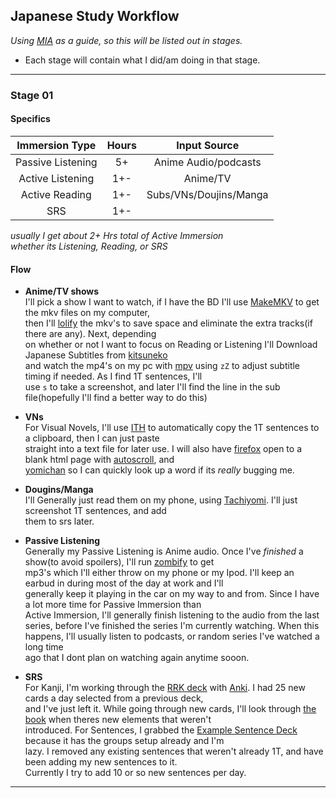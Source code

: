 ## Japanese Study Workflow

_Using [MIA](https://massimmersionapproach.com/) as a guide, so this will be listed out in stages._
 * Each stage will contain what I did/am doing in that stage.

<hr>

### Stage 01

#### Specifics

| Immersion Type    | Hours | Input Source           |
|:-----------------:|:-----:|:----------------------:|
| Passive Listening | 5+    | Anime Audio/podcasts   |
| Active Listening  | 1+-   | Anime/TV               |
| Active Reading    | 1+-   | Subs/VNs/Doujins/Manga |
| SRS               | 1+-   |                        |

_usually I get about 2+ Hrs total of Active Immersion  
whether its Listening, Reading, or SRS_

#### Flow

* **Anime/TV shows**  
  I'll pick a show I want to watch, if I have the BD I'll use [MakeMKV](https://www.makemkv.com/) to get the mkv files on my computer,  
  then I'll [lolify](https://github.com/Colseph/scripts/blob/master/japanese/lolify) the mkv's to save space and eliminate the extra tracks(if there are any). Next, depending  
  on whether or not I want to focus on Reading or Listening I'll Download Japanese Subtitles from [kitsuneko](https://kitsunekko.net/)  
  and watch the mp4's on my pc with [mpv](https://mpv.io/) using `zZ` to adjust subtitle timing if needed.  As I find 1T sentences, I'll  
  use `s` to take a screenshot, and later I'll find the line in the sub file(hopefully I'll find a better way to do this)
  
* **VNs**  
  For Visual Novels, I'll use [ITH](https://code.google.com/archive/p/interactive-text-hooker/) to automatically copy the 1T sentences to a clipboard, then I can just paste  
  straight into a text file for later use. I will also have [firefox](https://www.mozilla.org/en-US/firefox/) open to a blank html page with [autoscroll](https://addons.mozilla.org/en-US/firefox/addon/autoscrolling/), and  
  [yomichan](https://addons.mozilla.org/en-US/firefox/addon/yomichan/) so I can quickly look up a word if its _really_ bugging me.

* **Dougins/Manga**  
  I'll Generally just read them on my phone, using [Tachiyomi](https://tachiyomi.org/). I'll just screenshot 1T sentences, and add  
  them to srs later.

* **Passive Listening**  
  Generally my Passive Listening is Anime audio. Once I've _finished_ a show(to avoid spoilers), I'll run [zombify](https://github.com/Colseph/scripts/blob/master/japanese/zombify) to get  
  mp3's which I'll either throw on my phone or my Ipod. I'll keep an earbud in during most of the day at work and I'll  
  generally keep it playing in the car on my way to and from. Since I have a lot more time for Passive Immersion than  
  Active Immersion, I'll generally finish listening to the audio from the last series, before I've finished the series
  I'm currently watching. When this happens, I'll usually listen to podcasts, or random series I've watched a long time  
  ago that I dont plan on watching again anytime sooon.

* **SRS**  
  For Kanji, I'm working through the [RRK deck](https://www.mediafire.com/file/1svvsr7f9cnpwka/Recognition_RTK.apkg/) with [Anki](https://apps.ankiweb.net/). I had 25 new cards a day selected from a previous deck,  
  and I've just left it. While going through new cards, I'll look through [the book](https://en.wikipedia.org/wiki/Remembering_the_Kanji_and_Remembering_the_Hanzi) when theres new elements that weren't  
  introduced. For Sentences, I grabbed the [Example Sentence Deck](https://www.mediafire.com/file/422gkvon0o7m5av/Example_Sentence_Cards.apkg) because it has the groups setup already and I'm  
  lazy. I removed any existing sentences that weren't already 1T, and have been adding my new sentences to it.  
  Currently I try to add 10 or so new sentences per day.


<hr>
